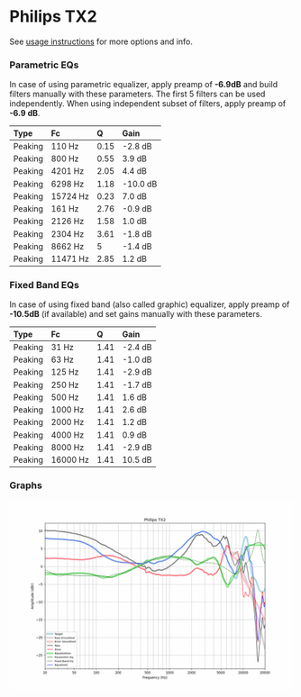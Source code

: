 # Philips TX2
See [usage instructions](https://github.com/jaakkopasanen/AutoEq#usage) for more options and info.

### Parametric EQs
In case of using parametric equalizer, apply preamp of **-6.9dB** and build filters manually
with these parameters. The first 5 filters can be used independently.
When using independent subset of filters, apply preamp of **-6.9 dB**.

| Type    | Fc       |    Q | Gain     |
|:--------|:---------|:-----|:---------|
| Peaking | 110 Hz   | 0.15 | -2.8 dB  |
| Peaking | 800 Hz   | 0.55 | 3.9 dB   |
| Peaking | 4201 Hz  | 2.05 | 4.4 dB   |
| Peaking | 6298 Hz  | 1.18 | -10.0 dB |
| Peaking | 15724 Hz | 0.23 | 7.0 dB   |
| Peaking | 161 Hz   | 2.76 | -0.9 dB  |
| Peaking | 2126 Hz  | 1.58 | 1.0 dB   |
| Peaking | 2304 Hz  | 3.61 | -1.8 dB  |
| Peaking | 8662 Hz  | 5    | -1.4 dB  |
| Peaking | 11471 Hz | 2.85 | 1.2 dB   |

### Fixed Band EQs
In case of using fixed band (also called graphic) equalizer, apply preamp of **-10.5dB**
(if available) and set gains manually with these parameters.

| Type    | Fc       |    Q | Gain    |
|:--------|:---------|:-----|:--------|
| Peaking | 31 Hz    | 1.41 | -2.4 dB |
| Peaking | 63 Hz    | 1.41 | -1.0 dB |
| Peaking | 125 Hz   | 1.41 | -2.9 dB |
| Peaking | 250 Hz   | 1.41 | -1.7 dB |
| Peaking | 500 Hz   | 1.41 | 1.6 dB  |
| Peaking | 1000 Hz  | 1.41 | 2.6 dB  |
| Peaking | 2000 Hz  | 1.41 | 1.2 dB  |
| Peaking | 4000 Hz  | 1.41 | 0.9 dB  |
| Peaking | 8000 Hz  | 1.41 | -2.9 dB |
| Peaking | 16000 Hz | 1.41 | 10.5 dB |

### Graphs
![](./Philips%20TX2.png)